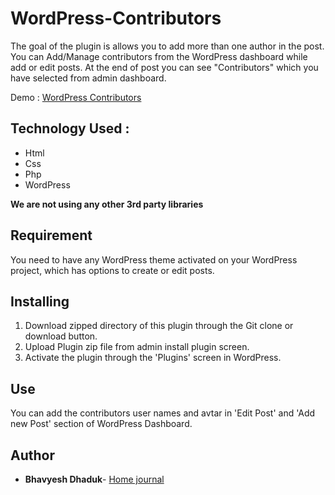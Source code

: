 # WordPress-Contributors
The goal of the plugin is allows you to add more than one author in the post. You can Add/Manage contributors from the WordPress dashboard while add or edit posts. At the end of post you can see "Contributors" which you have selected from admin dashboard.

Demo : [WordPress Contributors](http://rtcamp.indiaprod.in/lorem-ipsum/)

## Technology Used :
- Html
- Css
- Php
- WordPress

**We are not using any other 3rd party libraries**

## Requirement

You need to have any WordPress theme activated on your WordPress project, which has options to create or edit posts.

## Installing

1. Download zipped directory of this plugin through the Git clone or download button.
2. Upload Plugin zip file from admin install plugin screen.  
2. Activate the plugin through the 'Plugins' screen in WordPress.

## Use
You can add the contributors user names and avtar in 'Edit Post' and 'Add new Post' section of WordPress Dashboard.

## Author

* **Bhavyesh Dhaduk**- [Home journal](https://homejournal.in)
